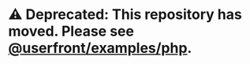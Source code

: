 # ⚠️ Deprecated: This repository has moved. Please see [@userfront/examples/php](https://github.com/userfront/examples/tree/main/php).

